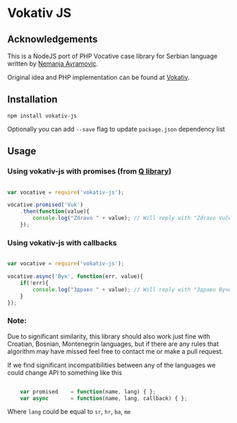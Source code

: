 # Vokativ JS

## Acknowledgements

This is a NodeJS port of PHP Vocative case library for Serbian language written by [Nemanja Avramovic](https://github.com/avramovic). 

Original idea and PHP implementation can be found at [Vokativ](https://github.com/avramovic/Vokativ). 

## Installation 

`npm install vokativ-js`

Optionally you can add `--save` flag to update `package.json` dependency list

## Usage 

### Using vokativ-js with promises (from [Q library](https://github.com/kriskowal/q))

```javascript

var vocative = require('vokativ-js');

vocative.promised('Vuk')
    .then(function(value){
    	console.log("Zdravo " + value); // Will reply with "Zdravo Vuče"
    });

```

### Using vokativ-js with callbacks 

```javascript

var vocative = require('vokativ-js');

vocative.async('Вук', function(err, value){
	if(!err){
		console.log("Здраво " + value); // Will reply with "Здраво Вуче" - so cyrillic script works as well
	}
});

```

### Note: 

Due to significant similarity, this library should also work just fine with Croatian, Bosnian, Montenegrin languages, but if there are any rules that algorithm may have missed feel free to contact me or make a pull request. 

If we find significant incompatibilities between any of the languages we could change API to something like this 

```javascript

	var promised 	= function(name, lang) { };
	var async		= function(name, lang, callback) { };

```

Where `lang` could be equal to `sr`, `hr`, `ba`, `me`